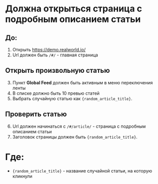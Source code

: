 # Должна открыться страница с подробным описанием статьи

## До:

1. Открыть https://demo.realworld.io/
2. Url должен быть `/#/` - главная страница

## Открыть произвольную статью

3. Пункт **Global Feed** должен быть активным в меню переключения ленты
4. В списке должно быть 10 превью статей
5. Выбрать случайную статью как `{random_article_title}`.

## Проверить статью

6. Url должен начинаться с `/#/article/` - страница с подробным описанием статьи
7. Заголовок страницы должен быть `{random_article_title}`.

# Где:

* `{random_article_title}` - название случайной статьи, на которую кликнули